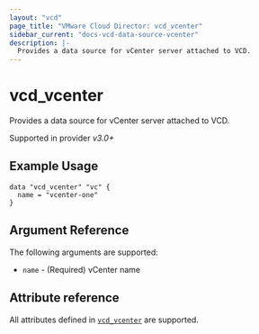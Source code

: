 ```yaml
---
layout: "vcd"
page_title: "VMware Cloud Director: vcd_vcenter"
sidebar_current: "docs-vcd-data-source-vcenter"
description: |-
  Provides a data source for vCenter server attached to VCD.
---
```


# vcd\_vcenter

Provides a data source for vCenter server attached to VCD.

Supported in provider *v3.0+*


## Example Usage

```hcl
data "vcd_vcenter" "vc" {
  name = "vcenter-one"
}
```

## Argument Reference

The following arguments are supported:

* `name` - (Required) vCenter name

## Attribute reference

All attributes defined in
[`vcd_vcenter`](/providers/vmware/vcd/latest/docs/resources/vcenter#attribute-reference) are
supported.
